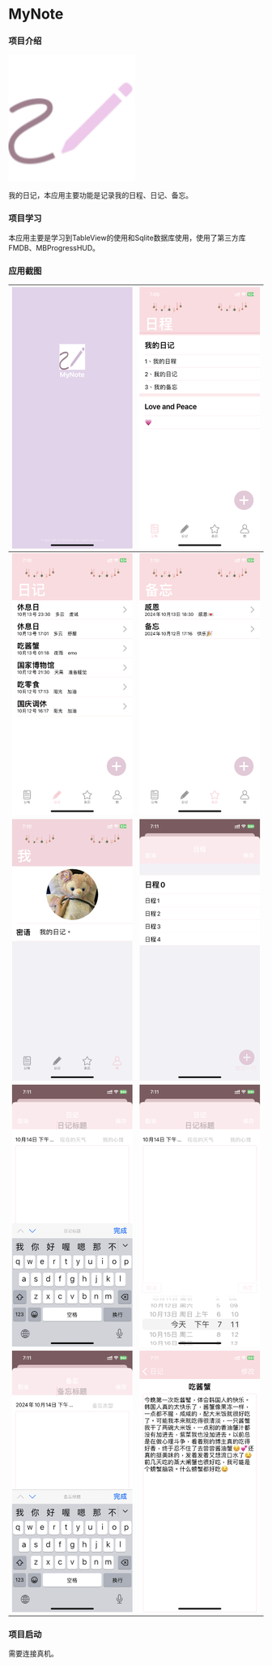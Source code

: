 # MyNote
### 项目介绍

<img src="logo.png" width="250" height:auto >

我的日记，本应用主要功能是记录我的日程、日记、备忘。

### 项目学习
本应用主要是学习到TableView的使用和Sqlite数据库使用，使用了第三方库FMDB、MBProgressHUD。


### 应用截图

| ![](screenshot/01.PNG) | ![](screenshot/02.PNG) |
| ----- | ----- |
| ![](screenshot/03.PNG) | ![](screenshot/04.PNG) |
| ![](screenshot/05.PNG) | ![](screenshot/06.PNG) |
| ![](screenshot/07.PNG) | ![](screenshot/08.PNG) |
| ![](screenshot/09.PNG) | ![](screenshot/10.PNG) |

### 项目启动

需要连接真机。
